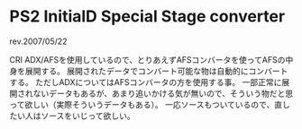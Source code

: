 # PS2 InitialD Special Stage converter
rev.2007/05/22

CRI ADX/AFSを使用しているので、とりあえずAFSコンバータを使ってAFSの中身を展開する。
展開されたデータでコンバート可能な物は自動的にコンバートする。
ただしADXについてはAFSコンバータの方を使用する事。
一部正常に展開されないデータもあるが、あまり追いかける気が無いので、そういう物だと思って欲しい（実際そういうデータもある）。
一応ソースもついているので、直したい人はソースをいじって欲しい。
